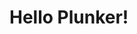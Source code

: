 <!DOCTYPE html>
<html>

  <head>
    <link data-require="bootstrap@3.2.0" data-semver="3.2.0" rel="stylesheet" href="https://maxcdn.bootstrapcdn.com/bootstrap/3.2.0/css/bootstrap.css" />
    <script data-require="bootstrap@3.2.0" data-semver="3.2.0" src="https://maxcdn.bootstrapcdn.com/bootstrap/3.2.0/js/bootstrap.js"></script>
   
  </head>

  <body>
    <h1>Hello Plunker!</h1>
  </body>

</html>
